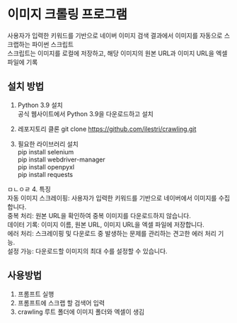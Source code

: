 # 이미지 크롤링 프로그램

사용자가 입력한 키워드를 기반으로 네이버 이미지 검색 결과에서 이미지를 자동으로 스크랩하는 파이썬 스크립트  
스크립트는 이미지를 로컬에 저장하고, 해당 이미지의 원본 URL과 이미지 URL을 엑셀 파일에 기록

## 설치 방법
1. Python 3.9 설치  
공식 웹사이트에서 Python 3.9을 다운로드하고 설치


2. 레포지토리 클론
git clone https://github.com/ilestri/crawling.git


3. 필요한 라이브러리 설치  
   pip install selenium  
   pip install webdriver-manager  
   pip install openpyxl  
   pip install requests  

ㅁㄴㅇㄹ
4. 특징  
   자동 이미지 스크레이핑: 사용자가 입력한 키워드를 기반으로 네이버에서 이미지를 수집합니다.  
   중복 처리: 원본 URL을 확인하여 중복 이미지를 다운로드하지 않습니다.  
   데이터 기록: 이미지 이름, 원본 URL, 이미지 URL을 엑셀 파일에 저장합니다.  
   에러 처리: 스크레이핑 및 다운로드 중 발생하는 문제를 관리하는 견고한 에러 처리 기능.  
   설정 가능: 다운로드할 이미지의 최대 수를 설정할 수 있습니다.

## 사용방법
1. 프롬프트 실행
2. 프롬프트에 스크랩 할 검색어 입력
3. crawling 루트 폴더에 이미지 폴더와 엑셀이 생김